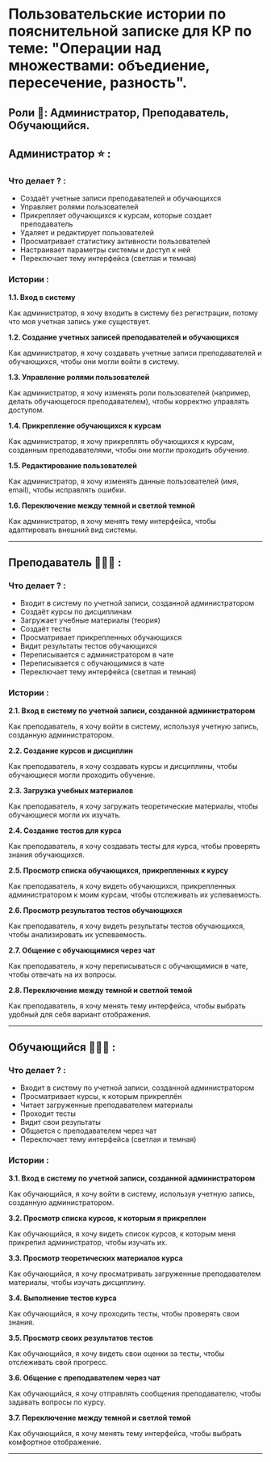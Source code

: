 <!DOCTYPE html>
<html>
 <head> 
 <meta charset="utf-8">
 <meta name="Студент" content="Исаев Ильяс">
 <meta name="Группа" content="ДИНРБ 21">
 <meta name="Пояснительная записка к КР" content="Пользовательские истории">
 </head>
<body>
<h1> Пользовательские истории по пояснительной записке для <abbr tittle="Курсовая работа">КР</abbr> по теме: "Операции над множествами: объедиение, пересечение, разность".</h1>
<h2>Роли 👥: Администратор, Преподаватель, Обучающийся.</h2>
<!-- Информация про АДМИНИСТРАТОРА -->
<h2>Администратор ⭐ :</h2>
<h3> Что делает ? :</h3>
<ul>
<li>Создаёт учетные записи преподавателей и обучающихся</li>
<li>Управляет ролями пользователей</li>
<li>Прикрепляет обучающихся к курсам, которые создает преподаватель</li>
<li>Удаляет и редактирует пользователей</li>
<li>Просматривает статистику активности пользователей</li>
<li>Настраивает параметры системы и доступ к ней</li>
<li>Переключает тему интерфейса (светлая и темная)</li>
</ul>
<!-- Пользовательские истории -->
<h3> Истории :</h3>
<p><b>1.1. Вход в систему</b></p>
<p>Как администратор, я хочу входить в систему без регистрации, потому что моя учетная запись уже существует.</p>

<p><b>1.2. Создание учетных записей преподавателей и обучающихся</b></p>
<p>Как администратор, я хочу создавать учетные записи преподавателей и обучающихся, чтобы они могли войти в систему.</p>

<p><b>1.3. Управление ролями пользователей</b></p>
<p>Как администратор, я хочу изменять роли пользователей (например, делать обучающегося преподавателем), чтобы корректно управлять доступом.</p>

<p><b>1.4. Прикрепление обучающихся к курсам</b></p>
Как администратор, я хочу прикреплять обучающихся к курсам, созданным преподавателями, чтобы они могли проходить обучение.</p>

<p><b>1.5. Редактирование пользователей</b></p>
<p>Как администратор, я хочу изменять данные пользователей (имя, email), чтобы исправлять ошибки.</p>

<p><b>1.6. Переключение между темной и светлой темной</b></p>
<p>Как администратор, я хочу менять тему интерфейса, чтобы адаптировать внешний вид системы. </p>
<hr>
<!-- Информация про ПРЕПОДАВАТЕЛЯ -->
<h2>Преподаватель 👨🏻‍🏫 :</h2>
<h3> Что делает ? :</h3>
<ul>
<li>Входит в систему по учетной записи, созданной администратором</li>
<li>Создаёт курсы по дисциплинам</li>
<li>Загружает учебные материалы (теория)</li>
<li>Создаёт тесты</li>
<li>Просматривает прикрепленных обучающихся</li>
<li>Видит результаты тестов обучающихся</li>
<li>Переписывается с администратором в чате</li>
<li>Переписывается с обучающимися в чате</li>
<li>Переключает тему интерфейса (светлая и темная)</li>
</ul>
<!-- Пользовательские истории -->
<h3> Истории :</h3>
<p><b>2.1. Вход в систему по учетной записи, созданной администратором</b></p>
<p>Как преподаватель, я хочу войти в систему, используя учетную запись, созданную администратором.</p>

<p><b>2.2. Создание курсов и дисциплин</b></p>
<p>Как преподаватель, я хочу создавать курсы и дисциплины, чтобы обучающиеся могли проходить обучение.</p>

<p><b>2.3. Загрузка учебных материалов</b></p>
<p>Как преподаватель, я хочу загружать теоретические материалы, чтобы обучающиеся могли их изучать.</p>

<p><b>2.4. Создание тестов для курса</b></p>
<p>Как преподаватель, я хочу создавать тесты для курса, чтобы проверять знания обучающихся.</p>

<p><b>2.5. Просмотр списка обучающихся, прикрепленных к курсу</b></p>
<p>Как преподаватель, я хочу видеть обучающихся, прикрепленных администратором к моим курсам, чтобы отслеживать их успеваемость.</p>

<p><b>2.6. Просмотр результатов тестов обучающихся</b></p>
<p>Как преподаватель, я хочу видеть результаты тестов обучающихся, чтобы анализировать их успеваемость.</p>

<p><b>2.7. Общение с обучающимися через чат</b></p>
<p>Как преподаватель, я хочу переписываться с обучающимися в чате, чтобы отвечать на их вопросы.</p>

<p><b>2.8. Переключение между темной и светлой темой</b></p>
Как преподаватель, я хочу менять тему интерфейса, чтобы выбрать удобный для себя вариант отображения.  </p>
<hr>
<!-- Информация про ОБУЧАЕМОГО -->
<h2>Обучающийся 👨🏻‍🎓 :</h2>
<h3> Что делает ? :</h3>
<ul>
<li>Входит в систему по учетной записи, созданной администратором</li>
<li>Просматривает курсы, к которым прикреплён</li>
<li>Читает загруженные преподавателем материалы</li>
<li>Проходит тесты</li>
<li>Видит свои результаты</li>
<li>Общается с преподавателем через чат</li>
<li>Переключает тему интерфейса (светлая и темная)</li>
</ul>
<!-- Пользовательские истории -->
<h3> Истории :</h3>
<p><b>3.1. Вход в систему по учетной записи, созданной администратором</b></p>
Как обучающийся, я хочу войти в систему, используя учетную запись, созданную администратором.</p>

<p><b>3.2. Просмотр списка курсов, к которым я прикреплен</b></p>
Как обучающийся, я хочу видеть список курсов, к которым меня прикрепил администратор, чтобы изучать их.</p>

<p><b>3.3. Просмотр теоретических материалов курса</b></p>
Как обучающийся, я хочу просматривать загруженные преподавателем материалы, чтобы изучать дисциплину.</p>

<p><b>3.4. Выполнение тестов курса</b></p>
Как обучающийся, я хочу проходить тесты, чтобы проверять свои знания.</p>

<p><b>3.5. Просмотр своих результатов тестов</b></p>
Как обучающийся, я хочу видеть свои оценки за тесты, чтобы отслеживать свой прогресс.</p>

<p><b>3.6. Общение с преподавателем через чат</b></p>
Как обучающийся, я хочу отправлять сообщения преподавателю, чтобы задавать вопросы по курсу.</p>

<p><b>3.7. Переключение между темной и светлой темой</b></p>
Как обучающийся, я хочу менять тему интерфейса, чтобы выбрать комфортное отображение. </p>
<hr>
<!-- Информация про СИСТЕМУ -->

<!-- Комментарий -->
<h1> </h1>
<h2> </h2>
<h3> </h3>
<p>  </p>

</body>
</html> 